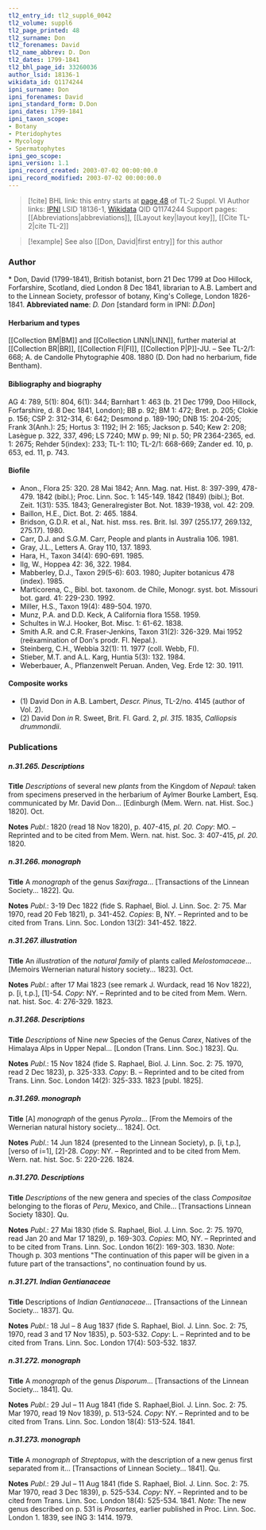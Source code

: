 ```yaml
---
tl2_entry_id: tl2_suppl6_0042
tl2_volume: suppl6
tl2_page_printed: 48
tl2_surname: Don
tl2_forenames: David
tl2_name_abbrev: D. Don
tl2_dates: 1799-1841
tl2_bhl_page_id: 33260036
author_lsid: 18136-1
wikidata_id: Q1174244
ipni_surname: Don
ipni_forenames: David
ipni_standard_form: D.Don
ipni_dates: 1799-1841
ipni_taxon_scope: 
- Botany
- Pteridophytes
- Mycology
- Spermatophytes
ipni_geo_scope: 
ipni_version: 1.1
ipni_record_created: 2003-07-02 00:00:00.0
ipni_record_modified: 2003-07-02 00:00:00.0
---
```


> [!cite] BHL link: this entry starts at [page 48](https://www.biodiversitylibrary.org/page/33260036) of TL-2 Suppl. VI
> Author links: [IPNI](https://www.ipni.org/a/18136-1) LSID 18136-1, [Wikidata](https://www.wikidata.org/wiki/Q1174244) QID Q1174244
> Support pages: [[Abbreviations|abbreviations]], [[Layout key|layout key]], [[Cite TL-2|cite TL-2]]

> [!example] See also [[Don, David|first entry]] for this author

### Author

\* Don, David (1799-1841), British botanist, born 21 Dec 1799 at Doo Hillock, Forfarshire, Scotland, died London 8 Dec 1841, librarian to A.B. Lambert and to the Linnean Society, professor of botany, King's College, London 1826-1841. 
**Abbreviated name**: *D. Don* \[standard form in IPNI: *D.Don*\]

#### Herbarium and types

[[Collection BM|BM]] and [[Collection LINN|LINN]], further material at [[Collection BR|BR]], [[Collection FI|FI]], [[Collection P|P]]-JU. – See TL-2/1: 668; A. de Candolle Phytographie 408. 1880 (D. Don had no herbarium, fide Bentham).

#### Bibliography and biography

AG 4: 789, 5(1): 804, 6(1): 344; Barnhart 1: 463 (b. 21 Dec 1799, Doo Hillock, Forfarshire, d. 8 Dec 1841, London); BB p. 92; BM 1: 472; Bret. p. 205; Clokie p. 156; CSP 2: 312-314, 6: 642; Desmond p. 189-190; DNB 15: 204-205; Frank 3(Anh.): 25; Hortus 3: 1192; IH 2: 165; Jackson p. 540; Kew 2: 208; Lasègue p. 322, 337, 496; LS 7240; MW p. 99; NI p. 50; PR 2364-2365, ed. 1: 2675; Rehder 5(index): 233; TL-1: 110; TL-2/1: 668-669; Zander ed. 10, p. 653, ed. 11, p. 743.

#### Biofile

- Anon., Flora 25: 320. 28 Mai 1842; Ann. Mag. nat. Hist. 8: 397-399, 478-479. 1842 (bibl.); Proc. Linn. Soc. 1: 145-149. 1842 (1849) (bibl.); Bot. Zeit. 1(31): 535. 1843; Generalregister Bot. Not. 1839-1938, vol. 42: 209.
- Baillon, H.E., Dict. Bot. 2: 465. 1884.
- Bridson, G.D.R. et al., Nat. hist. mss. res. Brit. Isl. 397 (255.177, 269.132, 275.17). 1980.
- Carr, D.J. and S.G.M. Carr, People and plants in Australia 106. 1981.
- Gray, J.L., Letters A. Gray 110, 137. 1893.
- Hara, H., Taxon 34(4): 690-691. 1985.
- Ilg, W., Hoppea 42: 36, 322. 1984.
- Mabberley, D.J., Taxon 29(5-6): 603. 1980; Jupiter botanicus 478 (index). 1985.
- Marticorena, C., Bibl. bot. taxonom. de Chile, Monogr. syst. bot. Missouri bot. gard. 41: 229-230. 1992.
- Miller, H.S., Taxon 19(4): 489-504. 1970.
- Munz, P.A. and D.D. Keck, A California flora 1558. 1959.
- Schultes in W.J. Hooker, Bot. Misc. 1: 61-62. 1838.
- Smith A.R. and C.R. Fraser-Jenkins, Taxon 31(2): 326-329. Mai 1952 (reëxamination of Don's prodr. Fl. Nepal.).
- Steinberg, C.H., Webbia 32(1): 11. 1977 (coll. Webb, FI).
- Stieber, M.T. and A.L. Karg, Huntia 5(3): 132. 1984.
- Weberbauer, A., Pflanzenwelt Peruan. Anden, Veg. Erde 12: 30. 1911.

#### Composite works

- (1) David Don *in* A.B. Lambert, *Descr. Pinus*, TL-2/no. 4145 (author of Vol. 2).
- (2) David Don *in* R. Sweet, Brit. Fl. Gard. 2, *pl. 315.* 1835, *Calliopsis drummondii*.

### Publications

##### n.31.265. Descriptions

**Title**
*Descriptions* of several new *plants* from the Kingdom of *Nepaul*: taken from specimens preserved in the herbarium of Aylmer Bourke Lambert, Esq. communicated by Mr. David Don... \[Edinburgh (Mem. Wern. nat. Hist. Soc.) 1820\]. Oct.

**Notes**
*Publ*.: 1820 (read 18 Nov 1820), p. 407-415, *pl. 20. Copy*: MO. – Reprinted and to be cited from Mem. Wern. nat. hist. Soc. 3: 407-415, *pl. 20.* 1820.

##### n.31.266. monograph

**Title**
A *monograph* of the genus *Saxifraga*... \[Transactions of the Linnean Society... 1822\]. Qu.

**Notes**
*Publ*.: 3-19 Dec 1822 (fide S. Raphael, Biol. J. Linn. Soc. 2: 75. Mar 1970, read 20 Feb 1821), p. 341-452. *Copies*: B, NY. – Reprinted and to be cited from Trans. Linn. Soc. London 13(2): 341-452. 1822.

##### n.31.267. illustration

**Title**
An *illustration* of the *natural family* of plants called *Melostomaceae*... \[Memoirs Wernerian natural history society... 1823\]. Oct.

**Notes**
*Publ*.: after 17 Mai 1823 (see remark J. Wurdack, read 16 Nov 1822), p. \[i, t.p.\], \[1\]-54. *Copy*: NY. – Reprinted and to be cited from Mem. Wern. nat. hist. Soc. 4: 276-329. 1823.

##### n.31.268. Descriptions

**Title**
*Descriptions* of Nine *new* Species of the Genus *Carex*, Natives of the Himalaya Alps in Upper Nepal... \[London (Trans. Linn. Soc.) 1823\]. Qu.

**Notes**
*Publ*.: 15 Nov 1824 (fide S. Raphael, Biol. J. Linn. Soc. 2: 75. 1970, read 2 Dec 1823), p. 325-333. *Copy*: B. – Reprinted and to be cited from Trans. Linn. Soc. London 14(2): 325-333. 1823 \[publ. 1825\].

##### n.31.269. monograph

**Title**
\[A\] *monograph* of the genus *Pyrola*... \[From the Memoirs of the Wernerian natural history society... 1824\]. Oct.

**Notes**
*Publ*.: 14 Jun 1824 (presented to the Linnean Society), p. \[i, t.p.\], \[verso of i=1\], \[2\]-28. *Copy*: NY. – Reprinted and to be cited from Mem. Wern. nat. hist. Soc. 5: 220-226. 1824.

##### n.31.270. Descriptions

**Title**
*Descriptions* of the new genera and species of the class *Compositae* belonging to the floras of *Peru*, Mexico, and Chile... \[Transactions Linnean Society 1830\]. Qu.

**Notes**
*Publ*.: 27 Mai 1830 (fide S. Raphael, Biol. J. Linn. Soc. 2: 75. 1970, read Jan 20 and Mar 17 1829), p. 169-303. *Copies*: MO, NY. – Reprinted and to be cited from Trans. Linn. Soc. London 16(2): 169-303. 1830.
*Note*: Though p. 303 mentions "The continuation of this paper will be given in a future part of the transactions", no continuation found by us.

##### n.31.271. Indian Gentianaceae

**Title**
Descriptions of *Indian Gentianaceae*... \[Transactions of the Linnean Society... 1837\]. Qu.

**Notes**
*Publ*.: 18 Jul – 8 Aug 1837 (fide S. Raphael, Biol. J. Linn. Soc. 2: 75, 1970, read 3 and 17 Nov 1835), p. 503-532. *Copy*: L. – Reprinted and to be cited from Trans. Linn. Soc. London 17(4): 503-532. 1837.

##### n.31.272. monograph

**Title**
A *monograph* of the genus *Disporum*... \[Transactions of the Linnean Society... 1841\]. Qu.

**Notes**
*Publ*.: 29 Jul – 11 Aug 1841 (fide S. Raphael,Biol. J. Linn. Soc. 2: 75. Mar 1970, read 19 Nov 1839), p. 513-524. *Copy*: NY. – Reprinted and to be cited from Trans. Linn. Soc. London 18(4): 513-524. 1841.

##### n.31.273. monograph

**Title**
A *monograph* of *Streptopus*, with the description of a new genus first separated from it... \[Transactions of Linnean Society... 1841\]. Qu.

**Notes**
*Publ*.: 29 Jul – 11 Aug 1841 (fide S. Raphael, Biol. J. Linn. Soc. 2: 75. Mar 1970, read 3 Dec 1839), p. 525-534. *Copy*: NY. – Reprinted and to be cited from Trans. Linn. Soc. London 18(4): 525-534. 1841.
*Note*: The new genus described on p. 531 is *Prosartes*, earlier published in Proc. Linn. Soc. London 1. 1839, see ING 3: 1414. 1979.


